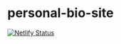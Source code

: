 ﻿# personal-bio-site
[![Netlify Status](https://api.netlify.com/api/v1/badges/dc7de8d2-4f9e-4090-af3e-5239a64ab84c/deploy-status)](https://app.netlify.com/sites/fabulousfreeny/deploys)
